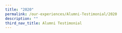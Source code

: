 ```yaml
---
title: "2020"
permalink: /our-experiences/Alumni-Testimonial/2020
description: ""
third_nav_title: Alumni Testimonial
---
```


